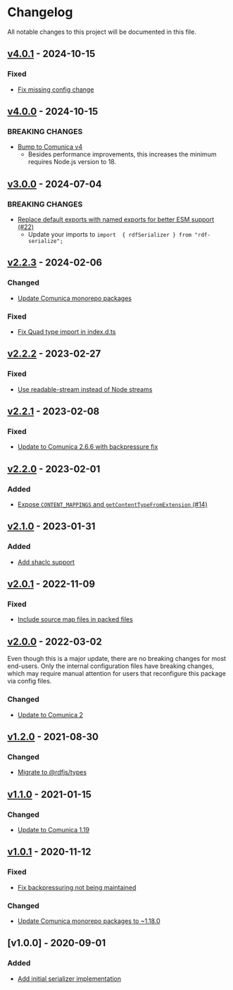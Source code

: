 # Changelog
All notable changes to this project will be documented in this file.

<a name="v4.0.1"></a>
## [v4.0.1](https://github.com/rubensworks/rdf-serialize.js/compare/v4.0.0...v4.0.1) - 2024-10-15

### Fixed
* [Fix missing config change](https://github.com/rubensworks/rdf-serialize.js/commit/2009b3df57996354fa0797e5b02fa8ef7efbab3d)

<a name="v4.0.0"></a>
## [v4.0.0](https://github.com/rubensworks/rdf-serialize.js/compare/v3.0.0...v4.0.0) - 2024-10-15

### BREAKING CHANGES
* [Bump to Comunica v4](https://github.com/rubensworks/rdf-serialize.js/commit/dc557ca1cfa5a38a02ab8d2b292d3ca9bf42008f)
  * Besides performance improvements, this increases the minimum requires Node.js version to 18.

<a name="v3.0.0"></a>
## [v3.0.0](https://github.com/rubensworks/rdf-serialize.js/compare/v2.2.3...v3.0.0) - 2024-07-04

### BREAKING CHANGES
* [Replace default exports with named exports for better ESM support (#22)](https://github.com/rubensworks/rdf-serialize.js/commit/1099ba97ce6ab82f8726be66016e614ed6533483)
  * Update your imports to `import  { rdfSerializer } from "rdf-serialize";`

<a name="v2.2.3"></a>
## [v2.2.3](https://github.com/rubensworks/rdf-serialize.js/compare/v2.2.2...v2.2.3) - 2024-02-06

### Changed
* [Update Comunica monorepo packages](https://github.com/rubensworks/rdf-serialize.js/commit/e3715792156206a9f73654208f6f88dc1c2cfb6e)

### Fixed
* [Fix Quad type import in index.d.ts](https://github.com/rubensworks/rdf-serialize.js/commit/63cd8dbc8587e78de094ba9419f1ebdda9865368)

<a name="v2.2.2"></a>
## [v2.2.2](https://github.com/rubensworks/rdf-serialize.js/compare/v2.2.1...v2.2.2) - 2023-02-27

### Fixed
* [Use readable-stream instead of Node streams](https://github.com/rubensworks/rdf-serialize.js/commit/e21f51642c6881a73fce9c1f4c86aee2fcbe7ae2)

<a name="v2.2.1"></a>
## [v2.2.1](https://github.com/rubensworks/rdf-serialize.js/compare/v2.2.0...v2.2.1) - 2023-02-08

### Fixed
* [Update to Comunica 2.6.6 with backpressure fix](https://github.com/rubensworks/rdf-serialize.js/commit/3129681837eb149ec7dfe30796b5e319cd237fea)

<a name="v2.2.0"></a>
## [v2.2.0](https://github.com/rubensworks/rdf-serialize.js/compare/v2.1.0...v2.2.0) - 2023-02-01

### Added
* [Expose `CONTENT_MAPPINGS` and `getContentTypeFromExtension` (#14)](https://github.com/rubensworks/rdf-serialize.js/commit/5c1994344deb5d1b2276c5e6527eb21dce801c00)

<a name="v2.1.0"></a>
## [v2.1.0](https://github.com/rubensworks/rdf-serialize.js/compare/v2.0.1...v2.1.0) - 2023-01-31

### Added
* [Add shaclc support](https://github.com/rubensworks/rdf-serialize.js/commit/ffa92ffa7ec059401efb8db0ab1ac7fce762a64c)

<a name="v2.0.1"></a>
## [v2.0.1](https://github.com/rubensworks/rdf-serialize.js/compare/v2.0.0...v2.0.1) - 2022-11-09

### Fixed
* [Include source map files in packed files](https://github.com/rubensworks/rdf-serialize.js/commit/06043ef0089d942b1b7e347580ffec1c0243ed7e)

<a name="v2.0.0"></a>
## [v2.0.0](https://github.com/rubensworks/rdf-serialize.js/compare/v1.1.0...v2.0.0) - 2022-03-02

Even though this is a major update, there are no breaking changes for most end-users. Only the internal configuration files have breaking changes, which may require manual attention for users that reconfigure this package via config files.

### Changed
* [Update to Comunica 2](https://github.com/rubensworks/rdf-serialize.js/commit/2f410bb739c2df72adb6560d1edc48bf501f8ae1)

<a name="v1.2.0"></a>
## [v1.2.0](https://github.com/rubensworks/rdf-serialize.js/compare/v1.1.0...v1.2.0) - 2021-08-30

### Changed
* [Migrate to @rdfjs/types](https://github.com/rubensworks/rdf-serialize.js/commit/35bf5db5a80e8bd1a8de5df5a954111a6c584f5c)

<a name="v1.1.0"></a>
## [v1.1.0](https://github.com/rubensworks/rdf-serialize.js/compare/v1.0.1...v1.1.0) - 2021-01-15

### Changed
* [Update to Comunica 1.19](https://github.com/rubensworks/rdf-serialize.js/commit/ee7004f92dacb8b9bc20b3a994cf3d37ae716a16)

<a name="v1.0.1"></a>
## [v1.0.1](https://github.com/rubensworks/rdf-serialize.js/compare/v1.0.0...v1.0.1) - 2020-11-12

### Fixed
* [Fix backpressuring not being maintained](https://github.com/rubensworks/rdf-serialize.js/commit/5e72fb8c679af88e52612c9757536db755420327)

### Changed
* [Update Comunica monorepo packages to ~1.18.0](https://github.com/rubensworks/rdf-serialize.js/commit/1db9a1b14d9523cfff5a83c4c8d32dc8d75be4cd)

<a name="v1.0.0"></a>
## [v1.0.0] - 2020-09-01

### Added
* [Add initial serializer implementation](https://github.com/rubensworks/rdf-serialize.js/commit/c6f6e867afe92307eb9bf9cb6e040879f77da20a)
